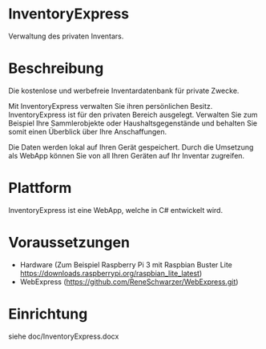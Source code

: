 # InventoryExpress
Verwaltung des privaten Inventars.

# Beschreibung
Die kostenlose und werbefreie Inventardatenbank für private Zwecke. 

Mit InventoryExpress verwalten Sie ihren persönlichen Besitz. InventoryExpress ist für den privaten Bereich ausgelegt. Verwalten Sie zum Beispiel Ihre Sammlerobjekte oder Haushaltsgegenstände und behalten Sie somit einen Überblick über Ihre Anschaffungen.

Die Daten werden lokal auf Ihren Gerät gespeichert. Durch die Umsetzung als WebApp können Sie von all Ihren Geräten auf Ihr Inventar zugreifen.

# Plattform
InventoryExpress ist eine WebApp, welche in C# entwickelt wird.

# Voraussetzungen
- Hardware (Zum Beispiel Raspberry Pi 3 mit Raspbian Buster Lite https://downloads.raspberrypi.org/raspbian_lite_latest)
- WebExpress (https://github.com/ReneSchwarzer/WebExpress.git)

# Einrichtung 
siehe doc/InventoryExpress.docx
